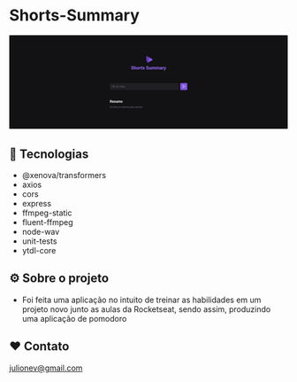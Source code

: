 # Shorts-Summary

![preview](./.github/home.png)

## 🦾 Tecnologias

- @xenova/transformers
- axios
- cors
- express
- ffmpeg-static
- fluent-ffmpeg
- node-wav
- unit-tests
- ytdl-core

## ⚙️ Sobre o projeto

- Foi feita uma aplicação no intuito de treinar as habilidades em um projeto novo junto as aulas da Rocketseat, sendo assim, produzindo uma aplicação de pomodoro

## ❤️ Contato

julionev@gmail.com
